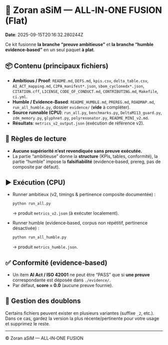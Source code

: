 # 🦋 Zoran aSiM — ALL‑IN‑ONE FUSION (Flat)

**Date**: 2025-09-15T20:16:32.280244Z

Ce kit fusionne **la branche “preuve ambitieuse”** et **la branche “humble evidence‑based”** en un seul paquet **à plat**.

## 📦 Contenu (principaux fichiers)
- **Ambitious / Proof**: `README.md`, `DEFS.md`, `kpis.csv`, `delta_table.csv`, `AI_ACT_mapping.md`, `C2PA_manifest*.json`, `sbom_cyclonedx*.json`, `CITATION.cff`, `LICENSE`, `CODE_OF_CONDUCT.md`, `CONTRIBUTING.md`, `Makefile`, `ci.yml`.
- **Humble / Evidence‑Based**: `README_HUMBLE.md`, `PREREG.md`, `ROADMAP.md`, `run_all_humble.py`, dossier `evidence/` (**vide** à compléter).
- **Source runnable (CPU)**: `run_all.py`, `benchmarks.py`, `DeltaM113_guard.py`, `zdm_memory.py`, `glyphnet.py`, `polyresonator.py`, `README_MINI_v2.md`.
- **Résultats**: `metrics_v2_output.json` (exécution de référence v2).

## 🧭 Règles de lecture
- **Aucune supériorité n’est revendiquée sans preuve exécutée.**
- La partie “ambitieuse” donne la **structure** (KPIs, tables, conformité), la partie “humble” impose la **falsifiabilité** (evidence‑based, prereg, pas de composite par défaut).

## ▶️ Exécution (CPU)
- Runner ambitieux (v2, timings & pertinence composite documentée) :
  ```bash
  python run_all.py
  ```
  → produit `metrics_v2.json` (à exécuter localement).

- Runner humble (evidence‑based, corpus non répétitif, pertinence désactivée) :
  ```bash
  python run_all_humble.py
  ```
  → produit `metrics_humble.json`.

## ✅ Conformité (evidence‑based)
- Un item **AI Act / ISO 42001** ne peut être “PASS” que si **une preuve** correspondante est déposée dans `./evidence/`.
- Par défaut, **score = 0.0** (aucune preuve fournie).

## 🔄 Gestion des doublons
Certains fichiers peuvent exister en plusieurs variantes (suffixe `_2`, etc.). Dans ce cas, gardez la version la plus récente/pertinente pour votre usage et supprimez le reste.

---
© Zoran aSiM — ALL‑IN‑ONE FUSION
